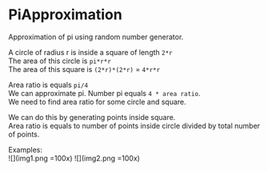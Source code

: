 # PiApproximation

Approximation of pi using random number generator.  

A circle of radius r is inside a square of length `2*r`  
The area of this circle is `pi*r*r`  
The area of this square is `(2*r)*(2*r)` = `4*r*r`  

Area ratio is equals `pi/4`  
We can approximate pi. Number pi equals `4 * area ratio`.  
We need to find area ratio for some circle and square.  

We can do this by generating points inside square.  
Area ratio is equals to number of points inside circle divided by total number of points.  

Examples:  
![](img1.png =100x)
![](img2.png =100x)
